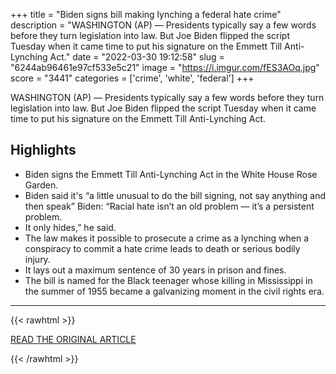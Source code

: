 +++
title = "Biden signs bill making lynching a federal hate crime"
description = "WASHINGTON (AP) — Presidents typically say a few words before they turn legislation into law. But Joe Biden flipped the script Tuesday when it came time to put his signature on the Emmett Till Anti-Lynching Act."
date = "2022-03-30 19:12:58"
slug = "6244ab96461e97cf533e5c21"
image = "https://i.imgur.com/fES3AOq.jpg"
score = "3441"
categories = ['crime', 'white', 'federal']
+++

WASHINGTON (AP) — Presidents typically say a few words before they turn legislation into law. But Joe Biden flipped the script Tuesday when it came time to put his signature on the Emmett Till Anti-Lynching Act.

## Highlights

- Biden signs the Emmett Till Anti-Lynching Act in the White House Rose Garden.
- Biden said it's “a little unusual to do the bill signing, not say anything and then speak” Biden: “Racial hate isn’t an old problem — it’s a persistent problem.
- It only hides,” he said.
- The law makes it possible to prosecute a crime as a lynching when a conspiracy to commit a hate crime leads to death or serious bodily injury.
- It lays out a maximum sentence of 30 years in prison and fines.
- The bill is named for the Black teenager whose killing in Mississippi in the summer of 1955 became a galvanizing moment in the civil rights era.

---

{{< rawhtml >}}
  <p class="article-category">
    <a target="_blank" href="https://apnews.com/article/biden-crime-hate-crimes-emmett-till-bobby-rush-b477eeeda7b18bf97d20c91f4cb939ee">READ THE ORIGINAL ARTICLE</a>
  </p>
{{< /rawhtml >}}
